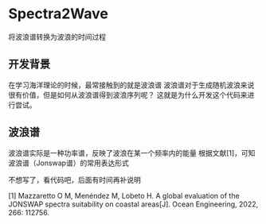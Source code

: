 # Spectra2Wave

将波浪谱转换为波浪的时间过程

## 开发背景

在学习海洋理论的时候，最常接触到的就是波浪谱
波浪谱对于生成随机波浪来说很有价值，但是如何从波浪谱得到波浪序列呢？
这就是为什么开发这个代码来进行尝试。

## 波浪谱
波浪谱实际是一种功率谱，反映了波浪在某一个频率内的能量
根据文献[1]，可知波浪谱（Jonswap谱）的常用表达形式

不想写了，看代码吧，后面有时间再补说明


[1] Mazzaretto O M, Menéndez M, Lobeto H. A global evaluation of the JONSWAP spectra suitability on coastal areas[J]. Ocean Engineering, 2022, 266: 112756.